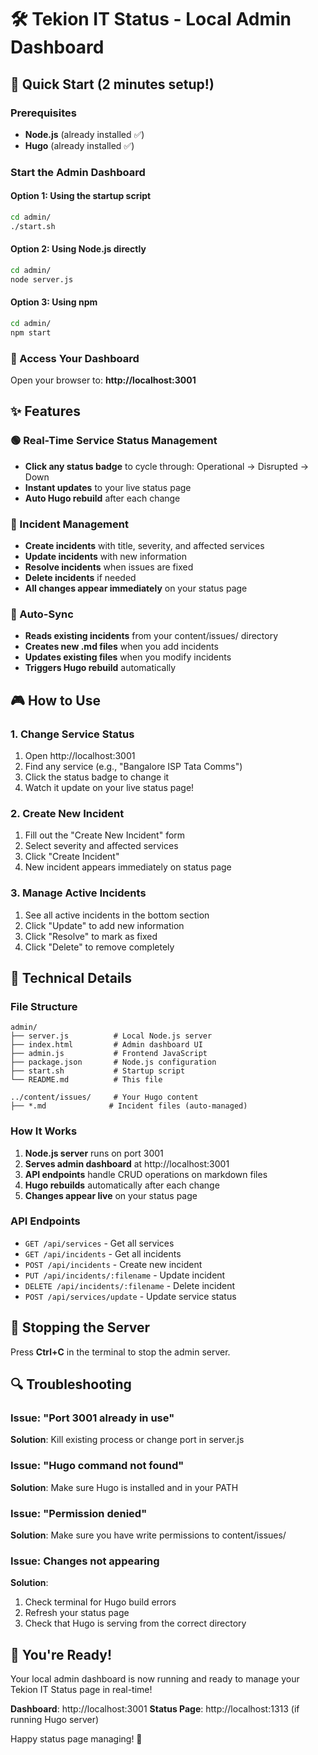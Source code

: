 # 🛠️ Tekion IT Status - Local Admin Dashboard

## 🚀 Quick Start (2 minutes setup!)

### Prerequisites
- **Node.js** (already installed ✅)
- **Hugo** (already installed ✅)

### Start the Admin Dashboard

#### Option 1: Using the startup script
```bash
cd admin/
./start.sh
```

#### Option 2: Using Node.js directly
```bash
cd admin/
node server.js
```

#### Option 3: Using npm
```bash
cd admin/
npm start
```

### 🎯 Access Your Dashboard
Open your browser to: **http://localhost:3001**

## ✨ Features

### 🟢 Real-Time Service Status Management
- **Click any status badge** to cycle through: Operational → Disrupted → Down
- **Instant updates** to your live status page
- **Auto Hugo rebuild** after each change

### 🚨 Incident Management
- **Create incidents** with title, severity, and affected services
- **Update incidents** with new information
- **Resolve incidents** when issues are fixed
- **Delete incidents** if needed
- **All changes appear immediately** on your status page

### 🔄 Auto-Sync
- **Reads existing incidents** from your content/issues/ directory
- **Creates new .md files** when you add incidents
- **Updates existing files** when you modify incidents
- **Triggers Hugo rebuild** automatically

## 🎮 How to Use

### 1. **Change Service Status**
1. Open http://localhost:3001
2. Find any service (e.g., "Bangalore ISP Tata Comms")
3. Click the status badge to change it
4. Watch it update on your live status page!

### 2. **Create New Incident**
1. Fill out the "Create New Incident" form
2. Select severity and affected services
3. Click "Create Incident"
4. New incident appears immediately on status page

### 3. **Manage Active Incidents**
1. See all active incidents in the bottom section
2. Click "Update" to add new information
3. Click "Resolve" to mark as fixed
4. Click "Delete" to remove completely

## 🔧 Technical Details

### File Structure
```
admin/
├── server.js          # Local Node.js server
├── index.html         # Admin dashboard UI
├── admin.js           # Frontend JavaScript
├── package.json       # Node.js configuration
├── start.sh           # Startup script
└── README.md          # This file

../content/issues/     # Your Hugo content
├── *.md              # Incident files (auto-managed)
```

### How It Works
1. **Node.js server** runs on port 3001
2. **Serves admin dashboard** at http://localhost:3001
3. **API endpoints** handle CRUD operations on markdown files
4. **Hugo rebuilds** automatically after each change
5. **Changes appear live** on your status page

### API Endpoints
- `GET /api/services` - Get all services
- `GET /api/incidents` - Get all incidents
- `POST /api/incidents` - Create new incident
- `PUT /api/incidents/:filename` - Update incident
- `DELETE /api/incidents/:filename` - Delete incident
- `POST /api/services/update` - Update service status

## 🛑 Stopping the Server
Press **Ctrl+C** in the terminal to stop the admin server.

## 🔍 Troubleshooting

### Issue: "Port 3001 already in use"
**Solution**: Kill existing process or change port in server.js

### Issue: "Hugo command not found"
**Solution**: Make sure Hugo is installed and in your PATH

### Issue: "Permission denied"
**Solution**: Make sure you have write permissions to content/issues/

### Issue: Changes not appearing
**Solution**: 
1. Check terminal for Hugo build errors
2. Refresh your status page
3. Check that Hugo is serving from the correct directory

## 🎉 You're Ready!

Your local admin dashboard is now running and ready to manage your Tekion IT Status page in real-time!

**Dashboard**: http://localhost:3001
**Status Page**: http://localhost:1313 (if running Hugo server)

Happy status page managing! 🚀
